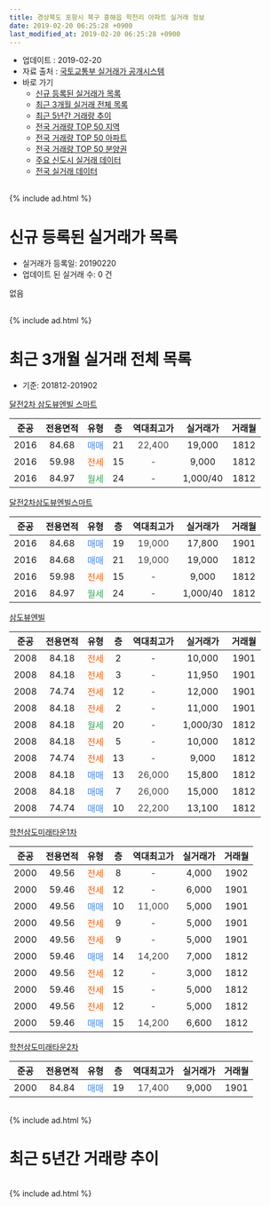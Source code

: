 ```yaml
---
title: 경상북도 포항시 북구 흥해읍 학천리 아파트 실거래 정보
date: 2019-02-20 06:25:28 +0900
last_modified_at: 2019-02-20 06:25:28 +0900
---
```


* 업데이트 : 2019-02-20
* 자료 출처 : [국토교통부 실거래가 공개시스템](http://rt.molit.go.kr)
* 바로 가기
    * [신규 등록된 실거래가 목록](#신규-등록된-실거래가-목록)
    * [최근 3개월 실거래 전체 목록](#최근-3개월-실거래-전체-목록)
    * [최근 5년간 거래량 추이](#최근-5년간-거래량-추이)
    * [전국 거래량 TOP 50 지역](https://inasie.github.io/apt-trade-info/최근-3개월-전국에서-가장-거래가-많이-발생한-지역)
    * [전국 거래량 TOP 50 아파트](https://inasie.github.io/apt-trade-info/최근-3개월-전국에서-가장-거래가-많이-발생한-아파트)
    * [전국 거래량 TOP 50 분양권](https://inasie.github.io/apt-trade-info/최근-3개월-전국에서-가장-거래가-많이-발생한-분양권)
    * [주요 신도시 실거래 데이터](https://inasie.github.io/apt-trade-info/주요-신도시)
    * [전국 실거래 데이터](https://inasie.github.io/apt-trade-info/전국)
<br>
{% include ad.html %}
<br>

# 신규 등록된 실거래가 목록
* 실거래가 등록일: 20190220
* 업데이트 된 실거래 수: 0 건

없음

<br>
{% include ad.html %}
<br>

# 최근 3개월 실거래 전체 목록
* 기준: 201812-201902


[달전2차 삼도뷰엔빌 스마트](https://search.naver.com/search.naver?query=%EA%B2%BD%EC%83%81%EB%B6%81%EB%8F%84+%ED%8F%AC%ED%95%AD%EC%8B%9C+%EB%B6%81%EA%B5%AC+%ED%9D%A5%ED%95%B4%EC%9D%8D+%ED%95%99%EC%B2%9C%EB%A6%AC+%EB%8B%AC%EC%A0%842%EC%B0%A8+%EC%82%BC%EB%8F%84%EB%B7%B0%EC%97%94%EB%B9%8C+%EC%8A%A4%EB%A7%88%ED%8A%B8)

|준공|전용면적|유형|층|역대최고가|실거래가|거래월|
|:---:|:---:|:---:|:---:|:---:|:---:|:---:|
|2016|84.68|<span style="color:#4285f3">매매</span>|21|<span style="color:#444444">22,400</span>|19,000|1812|
|2016|59.98|<span style="color:#ff5a00">전세</span>|15|<span style="color:#444444">-</span>|9,000|1812|
|2016|84.97|<span style="color:#34a853">월세</span>|24|<span style="color:#444444">-</span>|1,000/40|1812|

[달전2차삼도뷰엔빌스마트](https://search.naver.com/search.naver?query=%EA%B2%BD%EC%83%81%EB%B6%81%EB%8F%84+%ED%8F%AC%ED%95%AD%EC%8B%9C+%EB%B6%81%EA%B5%AC+%ED%9D%A5%ED%95%B4%EC%9D%8D+%ED%95%99%EC%B2%9C%EB%A6%AC+%EB%8B%AC%EC%A0%842%EC%B0%A8%EC%82%BC%EB%8F%84%EB%B7%B0%EC%97%94%EB%B9%8C%EC%8A%A4%EB%A7%88%ED%8A%B8)

|준공|전용면적|유형|층|역대최고가|실거래가|거래월|
|:---:|:---:|:---:|:---:|:---:|:---:|:---:|
|2016|84.68|<span style="color:#4285f3">매매</span>|19|<span style="color:#444444">19,000</span>|17,800|1901|
|2016|84.68|<span style="color:#4285f3">매매</span>|21|<span style="color:#444444">19,000</span>|19,000|1812|
|2016|59.98|<span style="color:#ff5a00">전세</span>|15|<span style="color:#444444">-</span>|9,000|1812|
|2016|84.97|<span style="color:#34a853">월세</span>|24|<span style="color:#444444">-</span>|1,000/40|1812|

[삼도뷰엔빌](https://search.naver.com/search.naver?query=%EA%B2%BD%EC%83%81%EB%B6%81%EB%8F%84+%ED%8F%AC%ED%95%AD%EC%8B%9C+%EB%B6%81%EA%B5%AC+%ED%9D%A5%ED%95%B4%EC%9D%8D+%ED%95%99%EC%B2%9C%EB%A6%AC+%EC%82%BC%EB%8F%84%EB%B7%B0%EC%97%94%EB%B9%8C)

|준공|전용면적|유형|층|역대최고가|실거래가|거래월|
|:---:|:---:|:---:|:---:|:---:|:---:|:---:|
|2008|84.18|<span style="color:#ff5a00">전세</span>|2|<span style="color:#444444">-</span>|10,000|1901|
|2008|84.18|<span style="color:#ff5a00">전세</span>|3|<span style="color:#444444">-</span>|11,950|1901|
|2008|74.74|<span style="color:#ff5a00">전세</span>|12|<span style="color:#444444">-</span>|12,000|1901|
|2008|84.18|<span style="color:#ff5a00">전세</span>|2|<span style="color:#444444">-</span>|11,000|1901|
|2008|84.18|<span style="color:#34a853">월세</span>|20|<span style="color:#444444">-</span>|1,000/30|1812|
|2008|84.18|<span style="color:#ff5a00">전세</span>|5|<span style="color:#444444">-</span>|10,000|1812|
|2008|74.74|<span style="color:#ff5a00">전세</span>|13|<span style="color:#444444">-</span>|9,000|1812|
|2008|84.18|<span style="color:#4285f3">매매</span>|13|<span style="color:#444444">26,000</span>|15,800|1812|
|2008|84.18|<span style="color:#4285f3">매매</span>|7|<span style="color:#444444">26,000</span>|15,000|1812|
|2008|74.74|<span style="color:#4285f3">매매</span>|10|<span style="color:#444444">22,200</span>|13,100|1812|

[학천삼도미래타운1차](https://search.naver.com/search.naver?query=%EA%B2%BD%EC%83%81%EB%B6%81%EB%8F%84+%ED%8F%AC%ED%95%AD%EC%8B%9C+%EB%B6%81%EA%B5%AC+%ED%9D%A5%ED%95%B4%EC%9D%8D+%ED%95%99%EC%B2%9C%EB%A6%AC+%ED%95%99%EC%B2%9C%EC%82%BC%EB%8F%84%EB%AF%B8%EB%9E%98%ED%83%80%EC%9A%B41%EC%B0%A8)

|준공|전용면적|유형|층|역대최고가|실거래가|거래월|
|:---:|:---:|:---:|:---:|:---:|:---:|:---:|
|2000|49.56|<span style="color:#ff5a00">전세</span>|8|<span style="color:#444444">-</span>|4,000|1902|
|2000|59.46|<span style="color:#ff5a00">전세</span>|12|<span style="color:#444444">-</span>|6,000|1901|
|2000|49.56|<span style="color:#4285f3">매매</span>|10|<span style="color:#444444">11,000</span>|5,000|1901|
|2000|49.56|<span style="color:#ff5a00">전세</span>|9|<span style="color:#444444">-</span>|5,000|1901|
|2000|49.56|<span style="color:#ff5a00">전세</span>|9|<span style="color:#444444">-</span>|5,000|1901|
|2000|59.46|<span style="color:#4285f3">매매</span>|14|<span style="color:#444444">14,200</span>|7,000|1812|
|2000|49.56|<span style="color:#ff5a00">전세</span>|12|<span style="color:#444444">-</span>|3,000|1812|
|2000|59.46|<span style="color:#ff5a00">전세</span>|15|<span style="color:#444444">-</span>|5,000|1812|
|2000|49.56|<span style="color:#ff5a00">전세</span>|12|<span style="color:#444444">-</span>|5,000|1812|
|2000|59.46|<span style="color:#4285f3">매매</span>|15|<span style="color:#444444">14,200</span>|6,600|1812|

[학천삼도미래타운2차](https://search.naver.com/search.naver?query=%EA%B2%BD%EC%83%81%EB%B6%81%EB%8F%84+%ED%8F%AC%ED%95%AD%EC%8B%9C+%EB%B6%81%EA%B5%AC+%ED%9D%A5%ED%95%B4%EC%9D%8D+%ED%95%99%EC%B2%9C%EB%A6%AC+%ED%95%99%EC%B2%9C%EC%82%BC%EB%8F%84%EB%AF%B8%EB%9E%98%ED%83%80%EC%9A%B42%EC%B0%A8)

|준공|전용면적|유형|층|역대최고가|실거래가|거래월|
|:---:|:---:|:---:|:---:|:---:|:---:|:---:|
|2000|84.84|<span style="color:#4285f3">매매</span>|19|<span style="color:#444444">17,400</span>|9,000|1901|


<br>
{% include ad.html %}
<br>

# 최근 5년간 거래량 추이


<div style="width:100%;">
    <canvas id="deal_progress" height="200"></canvas>
</div>

<script>
new Chart(document.getElementById("deal_progress"), {
    type: 'line',
    data: {
        labels: ['201402','201403','201404','201405','201406','201407','201408','201409','201410','201411','201412','201501','201502','201503','201504','201505','201506','201507','201508','201509','201510','201511','201512','201601','201602','201603','201604','201605','201606','201607','201608','201609','201610','201611','201612','201701','201702','201703','201704','201705','201706','201707','201708','201709','201710','201711','201712','201801','201802','201803','201804','201805','201806','201807','201808','201809','201810','201811','201812','201901','201902'],
        datasets: [{
            label: '매매',
            pointRadius: 1,
            data: [14, 10, 10, 14, 12, 8, 9, 19, 22, 11, 13, 14, 8, 12, 17, 3, 11, 7, 5, 11, 11, 2, 3, 3, 2, 3, 9, 3, 7, 7, 10, 11, 7, 5, 6, 4, 9, 6, 2, 7, 14, 6, 5, 7, 5, 8, 6, 7, 8, 4, 4, 4, 18, 12, 8, 4, 8, 6, 7, 3, 0],
            borderColor: "rgba(255, 201, 14, 1)",
            backgroundColor: "rgba(255, 201, 14, 0.5)",
            fill: false,
            lineTension: 0
        },{
            label: '전월세',
            pointRadius: 1,
            data: [4, 15, 4, 5, 7, 4, 6, 8, 7, 5, 5, 9, 4, 12, 8, 7, 5, 7, 4, 5, 6, 8, 4, 6, 1, 12, 29, 24, 9, 11, 17, 6, 11, 13, 8, 8, 9, 9, 5, 6, 4, 5, 6, 10, 6, 9, 6, 12, 6, 11, 8, 3, 8, 5, 10, 5, 10, 10, 10, 7, 1],
            borderColor: "rgba(0, 141, 185, 1)",
            backgroundColor: "rgba(0, 141, 185, 0.5)",
            fill: false,
            lineTension: 0
        }
        ]
    },
    options: {
        responsive: true,
        title: {
            display: false
        },
        tooltips: {
            mode: 'index',
            intersect: false
        },
        hover: {
            mode: 'nearest',
            intersect: true
        },
        scales: {
            xAxes: [{
                display: true,
                scaleLabel: {
                    display: true,
                    labelString: '년/월'
                }
            }],
            yAxes: [{
                display: true,
                ticks: {
                    suggestedMin: 0,
                },
                scaleLabel: {
                    display: true,
                    labelString: '실거래 수'
                }
            }]
        }
    }
});

</script>


<br>
{% include ad.html %}
<br>

